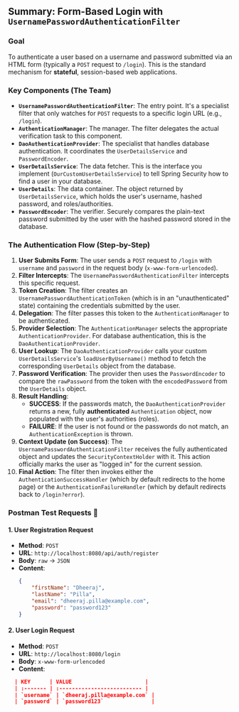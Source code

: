 ## Summary: Form-Based Login with `UsernamePasswordAuthenticationFilter`

### Goal

To authenticate a user based on a username and password submitted via an HTML form (typically a `POST` request to `/login`). This is the standard mechanism for **stateful**, session-based web applications.

### Key Components (The Team)

* **`UsernamePasswordAuthenticationFilter`**: The entry point. It's a specialist filter that only watches for `POST` requests to a specific login URL (e.g., `/login`).
* **`AuthenticationManager`**: The manager. The filter delegates the actual verification task to this component.
* **`DaoAuthenticationProvider`**: The specialist that handles database authentication. It coordinates the `UserDetailsService` and `PasswordEncoder`.
* **`UserDetailsService`**: The data fetcher. This is the interface you implement (`OurCustomUserDetailsService`) to tell Spring Security how to find a user in your database.
* **`UserDetails`**: The data container. The object returned by `UserDetailsService`, which holds the user's username, hashed password, and roles/authorities.
* **`PasswordEncoder`**: The verifier. Securely compares the plain-text password submitted by the user with the hashed password stored in the database.

### The Authentication Flow (Step-by-Step)

1.  **User Submits Form**: The user sends a `POST` request to `/login` with `username` and `password` in the request body (`x-www-form-urlencoded`).
2.  **Filter Intercepts**: The `UsernamePasswordAuthenticationFilter` intercepts this specific request.
3.  **Token Creation**: The filter creates an `UsernamePasswordAuthenticationToken` (which is in an "unauthenticated" state) containing the credentials submitted by the user.
4.  **Delegation**: The filter passes this token to the `AuthenticationManager` to be authenticated.
5.  **Provider Selection**: The `AuthenticationManager` selects the appropriate `AuthenticationProvider`. For database authentication, this is the `DaoAuthenticationProvider`.
6.  **User Lookup**: The `DaoAuthenticationProvider` calls your custom `UserDetailsService`'s `loadUserByUsername()` method to fetch the corresponding `UserDetails` object from the database.
7.  **Password Verification**: The provider then uses the `PasswordEncoder` to compare the `rawPassword` from the token with the `encodedPassword` from the `UserDetails` object.
8.  **Result Handling**:
    * **SUCCESS**: If the passwords match, the `DaoAuthenticationProvider` returns a new, fully **authenticated** `Authentication` object, now populated with the user's authorities (roles).
    * **FAILURE**: If the user is not found or the passwords do not match, an `AuthenticationException` is thrown.
9.  **Context Update (on Success)**: The `UsernamePasswordAuthenticationFilter` receives the fully authenticated object and updates the `SecurityContextHolder` with it. This action officially marks the user as "logged in" for the current session.
10. **Final Action**: The filter then invokes either the `AuthenticationSuccessHandler` (which by default redirects to the home page) or the `AuthenticationFailureHandler` (which by default redirects back to `/login?error`).

### Postman Test Requests 🧪

#### 1\. User Registration Request

* **Method**: `POST`
* **URL**: `http://localhost:8080/api/auth/register`
* **Body**: `raw` -\> `JSON`
* **Content**:
  ```json
  {
      "firstName": "Dheeraj",
      "lastName": "Pilla",
      "email": "dheeraj.pilla@example.com",
      "password": "password123"
  }
  ```

#### 2\. User Login Request

* **Method**: `POST`
* **URL**: `http://localhost:8080/login`
* **Body**: `x-www-form-urlencoded`
* **Content**:
```json
  | KEY      | VALUE                       |
  | :------- | :-------------------------- |
  | `username` | `dheeraj.pilla@example.com` |
  | `password` | `password123`               |
  